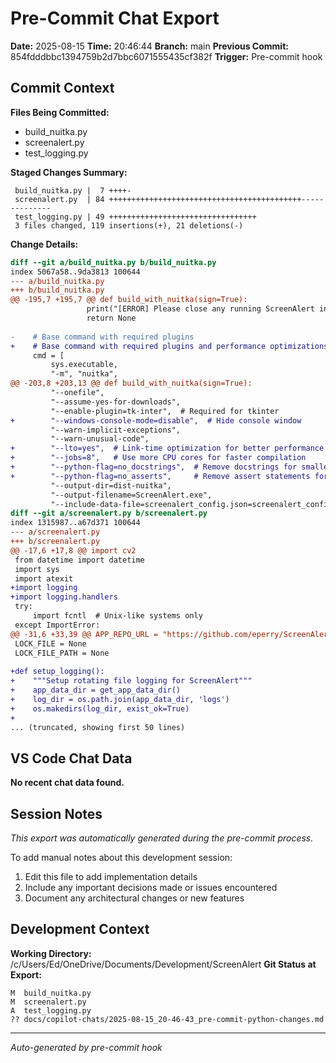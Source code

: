 # Pre-Commit Chat Export

**Date:** 2025-08-15
**Time:** 20:46:44
**Branch:** main
**Previous Commit:** 854fdddbbc1394759b2d7bbc6071555435cf382f
**Trigger:** Pre-commit hook

## Commit Context

**Files Being Committed:**
- build_nuitka.py
- screenalert.py
- test_logging.py

**Staged Changes Summary:**
```
 build_nuitka.py |  7 ++++-
 screenalert.py  | 84 +++++++++++++++++++++++++++++++++++++++++++--------------
 test_logging.py | 49 +++++++++++++++++++++++++++++++++
 3 files changed, 119 insertions(+), 21 deletions(-)
```

**Change Details:**
```diff
diff --git a/build_nuitka.py b/build_nuitka.py
index 5067a58..9da3813 100644
--- a/build_nuitka.py
+++ b/build_nuitka.py
@@ -195,7 +195,7 @@ def build_with_nuitka(sign=True):
                 print("[ERROR] Please close any running ScreenAlert instances and try again")
                 return None
     
-    # Base command with required plugins
+    # Base command with required plugins and performance optimizations
     cmd = [
         sys.executable,
         "-m", "nuitka",
@@ -203,8 +203,13 @@ def build_with_nuitka(sign=True):
         "--onefile",
         "--assume-yes-for-downloads",
         "--enable-plugin=tk-inter",  # Required for tkinter
+        "--windows-console-mode=disable",  # Hide console window
         "--warn-implicit-exceptions",
         "--warn-unusual-code",
+        "--lto=yes",  # Link-time optimization for better performance
+        "--jobs=8",   # Use more CPU cores for faster compilation
+        "--python-flag=no_docstrings",  # Remove docstrings for smaller size
+        "--python-flag=no_asserts",     # Remove assert statements for production
         "--output-dir=dist-nuitka",
         "--output-filename=ScreenAlert.exe",
         "--include-data-file=screenalert_config.json=screenalert_config.json",
diff --git a/screenalert.py b/screenalert.py
index 1315987..a67d371 100644
--- a/screenalert.py
+++ b/screenalert.py
@@ -17,6 +17,8 @@ import cv2
 from datetime import datetime
 import sys
 import atexit
+import logging
+import logging.handlers
 try:
     import fcntl  # Unix-like systems only
 except ImportError:
@@ -31,6 +33,39 @@ APP_REPO_URL = "https://github.com/eperry/ScreenAlert"
 LOCK_FILE = None
 LOCK_FILE_PATH = None
 
+def setup_logging():
+    """Setup rotating file logging for ScreenAlert"""
+    app_data_dir = get_app_data_dir()
+    log_dir = os.path.join(app_data_dir, 'logs')
+    os.makedirs(log_dir, exist_ok=True)
+    
... (truncated, showing first 50 lines)
```

## VS Code Chat Data

**No recent chat data found.**


## Session Notes

*This export was automatically generated during the pre-commit process.*

To add manual notes about this development session:
1. Edit this file to add implementation details
2. Include any important decisions made or issues encountered
3. Document any architectural changes or new features

## Development Context

**Working Directory:** /c/Users/Ed/OneDrive/Documents/Development/ScreenAlert
**Git Status at Export:**
```
M  build_nuitka.py
M  screenalert.py
A  test_logging.py
?? docs/copilot-chats/2025-08-15_20-46-43_pre-commit-python-changes.md
```

---
*Auto-generated by pre-commit hook*
